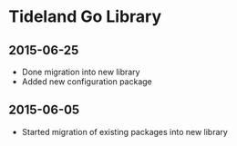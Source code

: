 # Tideland Go Library

## 2015-06-25

- Done migration into new library
- Added new configuration package

## 2015-06-05

- Started migration of existing packages into new library
